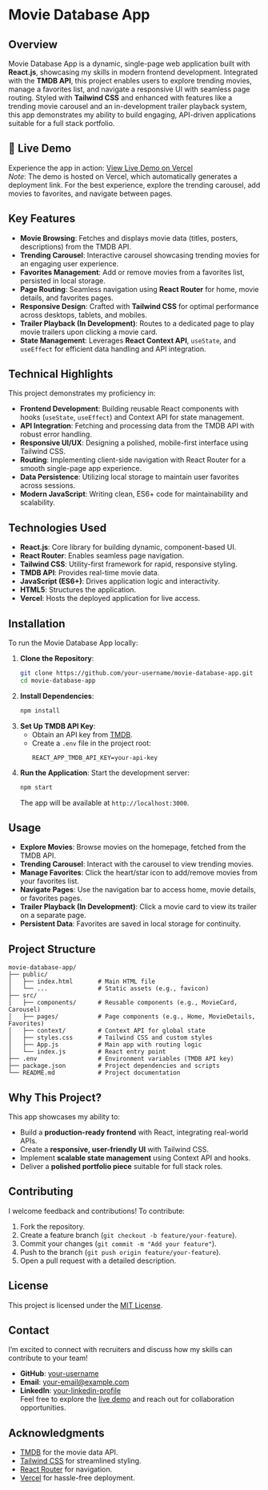 # Movie Database App

## Overview
Movie Database App is a dynamic, single-page web application built with **React.js**, showcasing my skills in modern frontend development. Integrated with the **TMDB API**, this project enables users to explore trending movies, manage a favorites list, and navigate a responsive UI with seamless page routing. Styled with **Tailwind CSS** and enhanced with features like a trending movie carousel and an in-development trailer playback system, this app demonstrates my ability to build engaging, API-driven applications suitable for a full stack portfolio.

## 🌟 Live Demo
Experience the app in action: [View Live Demo on Vercel](https://your-vercel-app-link.vercel.app)  
*Note*: The demo is hosted on Vercel, which automatically generates a deployment link. For the best experience, explore the trending carousel, add movies to favorites, and navigate between pages.

## Key Features
- **Movie Browsing**: Fetches and displays movie data (titles, posters, descriptions) from the TMDB API.
- **Trending Carousel**: Interactive carousel showcasing trending movies for an engaging user experience.
- **Favorites Management**: Add or remove movies from a favorites list, persisted in local storage.
- **Page Routing**: Seamless navigation using **React Router** for home, movie details, and favorites pages.
- **Responsive Design**: Crafted with **Tailwind CSS** for optimal performance across desktops, tablets, and mobiles.
- **Trailer Playback (In Development)**: Routes to a dedicated page to play movie trailers upon clicking a movie card.
- **State Management**: Leverages **React Context API**, `useState`, and `useEffect` for efficient data handling and API integration.

## Technical Highlights
This project demonstrates my proficiency in:
- **Frontend Development**: Building reusable React components with hooks (`useState`, `useEffect`) and Context API for state management.
- **API Integration**: Fetching and processing data from the TMDB API with robust error handling.
- **Responsive UI/UX**: Designing a polished, mobile-first interface using Tailwind CSS.
- **Routing**: Implementing client-side navigation with React Router for a smooth single-page app experience.
- **Data Persistence**: Utilizing local storage to maintain user favorites across sessions.
- **Modern JavaScript**: Writing clean, ES6+ code for maintainability and scalability.

## Technologies Used
- **React.js**: Core library for building dynamic, component-based UI.
- **React Router**: Enables seamless page navigation.
- **Tailwind CSS**: Utility-first framework for rapid, responsive styling.
- **TMDB API**: Provides real-time movie data.
- **JavaScript (ES6+)**: Drives application logic and interactivity.
- **HTML5**: Structures the application.
- **Vercel**: Hosts the deployed application for live access.

## Installation
To run the Movie Database App locally:
1. **Clone the Repository**:
   ```bash
   git clone https://github.com/your-username/movie-database-app.git
   cd movie-database-app
   ```
2. **Install Dependencies**:
   ```bash
   npm install
   ```
3. **Set Up TMDB API Key**:
   - Obtain an API key from [TMDB](https://www.themoviedb.org/).
   - Create a `.env` file in the project root:
     ```
     REACT_APP_TMDB_API_KEY=your-api-key
     ```
4. **Run the Application**:
   Start the development server:
   ```bash
   npm start
   ```
   The app will be available at `http://localhost:3000`.

## Usage
- **Explore Movies**: Browse movies on the homepage, fetched from the TMDB API.
- **Trending Carousel**: Interact with the carousel to view trending movies.
- **Manage Favorites**: Click the heart/star icon to add/remove movies from your favorites list.
- **Navigate Pages**: Use the navigation bar to access home, movie details, or favorites pages.
- **Trailer Playback (In Development)**: Click a movie card to view its trailer on a separate page.
- **Persistent Data**: Favorites are saved in local storage for continuity.

## Project Structure
```plaintext
movie-database-app/
├── public/
│   ├── index.html       # Main HTML file
│   └── ...              # Static assets (e.g., favicon)
├── src/
│   ├── components/      # Reusable components (e.g., MovieCard, Carousel)
│   ├── pages/           # Page components (e.g., Home, MovieDetails, Favorites)
│   ├── context/         # Context API for global state
│   ├── styles.css       # Tailwind CSS and custom styles
│   ├── App.js           # Main app with routing logic
│   └── index.js         # React entry point
├── .env                 # Environment variables (TMDB API key)
├── package.json         # Project dependencies and scripts
└── README.md            # Project documentation
```

## Why This Project?
This app showcases my ability to:
- Build a **production-ready frontend** with React, integrating real-world APIs.
- Create a **responsive, user-friendly UI** with Tailwind CSS.
- Implement **scalable state management** using Context API and hooks.
- Deliver a **polished portfolio piece** suitable for full stack roles.

## Contributing
I welcome feedback and contributions! To contribute:
1. Fork the repository.
2. Create a feature branch (`git checkout -b feature/your-feature`).
3. Commit your changes (`git commit -m "Add your feature"`).
4. Push to the branch (`git push origin feature/your-feature`).
5. Open a pull request with a detailed description.

## License
This project is licensed under the [MIT License](LICENSE).

## Contact
I’m excited to connect with recruiters and discuss how my skills can contribute to your team!  
- **GitHub**: [your-username](https://github.com/your-username)  
- **Email**: [your-email@example.com](mailto:your-email@example.com)  
- **LinkedIn**: [your-linkedin-profile](https://www.linkedin.com/in/your-linkedin-profile)  
Feel free to explore the [live demo](https://your-vercel-app-link.vercel.app) and reach out for collaboration opportunities.

## Acknowledgments
- [TMDB](https://www.themoviedb.org/) for the movie data API.
- [Tailwind CSS](https://tailwindcss.com/) for streamlined styling.
- [React Router](https://reactrouter.com/) for navigation.
- [Vercel](https://vercel.com/) for hassle-free deployment.